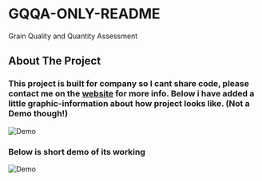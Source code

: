 # GQQA-ONLY-README
Grain Quality and Quantity Assessment

<!-- ABOUT THE PROJECT -->
## About The Project

### This project is built for company so I cant share code, please contact me on the [website](https://dheerajpant.github.io) for more info. Below i have added a little graphic-information about how project looks like. (Not a Demo though!)
![Demo](https://github.com/DheerajKumarPant/GQQA-ONLY-README-/blob/main/GQQA.gif)

### Below is short demo of its working
![Demo](https://github.com/DheerajKumarPant/GQQA-ONLY-README/assets/53679845/96da8ef8-65b8-4f63-9204-ef8c58fb3f84)



